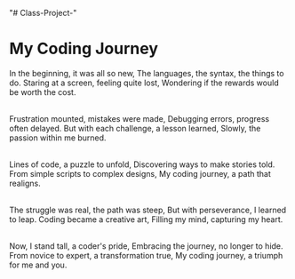 "# Class-Project-" 
<h1>My Coding Journey</h1>
<p> In the beginning, it was all so new,
The languages, the syntax, the things to do.
Staring at a screen, feeling quite lost,
Wondering if the rewards would be worth the cost.

<br>Frustration mounted, mistakes were made,
Debugging errors, progress often delayed.
But with each challenge, a lesson learned,
Slowly, the passion within me burned.

<br>Lines of code, a puzzle to unfold,
Discovering ways to make stories told.
From simple scripts to complex designs,
My coding journey, a path that realigns.

<br>The struggle was real, the path was steep,
But with perseverance, I learned to leap.
Coding became a creative art,
Filling my mind, capturing my heart.

<br>Now, I stand tall, a coder's pride,
Embracing the journey, no longer to hide.
From novice to expert, a transformation true,
My coding journey, a triumph for me and you. </p>


